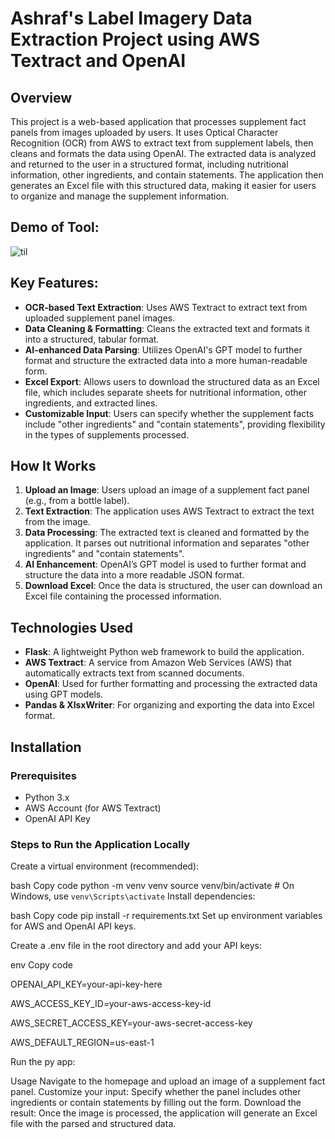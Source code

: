 # Ashraf's Label Imagery Data Extraction Project using AWS Textract and OpenAI

## Overview

This project is a web-based application that processes supplement fact panels from images uploaded by users. It uses Optical Character Recognition (OCR) from AWS to extract text from supplement labels, then cleans and formats the data using OpenAI. The extracted data is analyzed and returned to the user in a structured format, including nutritional information, other ingredients, and contain statements. The application then generates an Excel file with this structured data, making it easier for users to organize and manage the supplement information.

## Demo of Tool:

![til](https://github.com/user-attachments/assets/dfd065df-bf56-4a25-8299-a60f19d9bfdc)

## Key Features:
- **OCR-based Text Extraction**: Uses AWS Textract to extract text from uploaded supplement panel images.
- **Data Cleaning & Formatting**: Cleans the extracted text and formats it into a structured, tabular format.
- **AI-enhanced Data Parsing**: Utilizes OpenAI's GPT model to further format and structure the extracted data into a more human-readable form.
- **Excel Export**: Allows users to download the structured data as an Excel file, which includes separate sheets for nutritional information, other ingredients, and extracted lines.
- **Customizable Input**: Users can specify whether the supplement facts include "other ingredients" and "contain statements", providing flexibility in the types of supplements processed.

## How It Works

1. **Upload an Image**: Users upload an image of a supplement fact panel (e.g., from a bottle label).
2. **Text Extraction**: The application uses AWS Textract to extract the text from the image.
3. **Data Processing**: The extracted text is cleaned and formatted by the application. It parses out nutritional information and separates "other ingredients" and "contain statements".
4. **AI Enhancement**: OpenAI’s GPT model is used to further format and structure the data into a more readable JSON format.
5. **Download Excel**: Once the data is structured, the user can download an Excel file containing the processed information.

## Technologies Used

- **Flask**: A lightweight Python web framework to build the application.
- **AWS Textract**: A service from Amazon Web Services (AWS) that automatically extracts text from scanned documents.
- **OpenAI**: Used for further formatting and processing the extracted data using GPT models.
- **Pandas & XlsxWriter**: For organizing and exporting the data into Excel format.





## Installation

### Prerequisites
- Python 3.x
- AWS Account (for AWS Textract)
- OpenAI API Key

### Steps to Run the Application Locally

Create a virtual environment (recommended):

bash
Copy code
python -m venv venv
source venv/bin/activate  # On Windows, use `venv\Scripts\activate`
Install dependencies:

bash
Copy code
pip install -r requirements.txt
Set up environment variables for AWS and OpenAI API keys.

Create a .env file in the root directory and add your API keys:

env
Copy code

OPENAI_API_KEY=your-api-key-here

AWS_ACCESS_KEY_ID=your-aws-access-key-id

AWS_SECRET_ACCESS_KEY=your-aws-secret-access-key

AWS_DEFAULT_REGION=us-east-1


Run the py app:

Usage
Navigate to the homepage and upload an image of a supplement fact panel.
Customize your input: Specify whether the panel includes other ingredients or contain statements by filling out the form.
Download the result: Once the image is processed, the application will generate an Excel file with the parsed and structured data.

